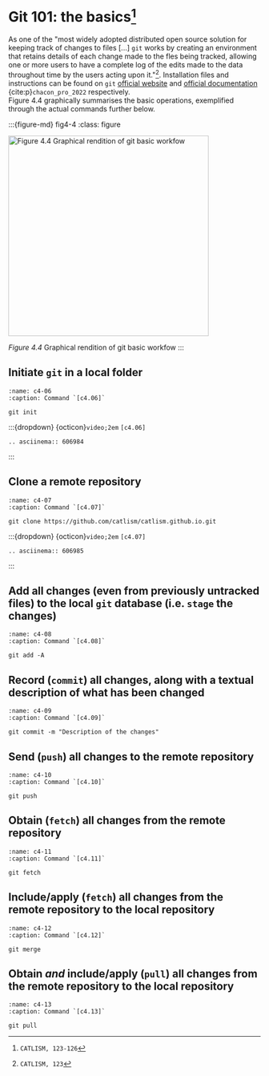 # Git 101: the basics[^sn1]

As one of the "most widely adopted distributed open source solution for keeping track of changes to files [...] `git` works by creating an environment that retains details of each change made to the fles being tracked, allowing one or more users to have a complete log of the edits made to the data throughout time by the
users acting upon it."[^sn2]. Installation files and instructions can be found on `git` [official website](https://git-scm.com/downloads) and [official documentation](https://git-scm.com/book/en/v2) {cite:p}`chacon_pro_2022` respectively.  
Figure 4.4 graphically summarises the basic operations, exemplified through the actual commands further below.


:::{figure-md} fig4-4
:class: figure

<img src="figures/Figure4.4.png" alt="Figure 4.4 Graphical rendition of git basic workfow" class="bg-primary mb-1" width="400px">

*Figure 4.4* Graphical rendition of git basic workfow
:::

## Initiate `git` in a local folder

```{code-block} bash
:name: c4-06
:caption: Command `[c4.06]`

git init
```

:::{dropdown} {octicon}`video;2em` `[c4.06]`
```{eval-rst}
.. asciinema:: 606984
```
:::


## Clone a remote repository
```{code-block} bash
:name: c4-07
:caption: Command `[c4.07]`

git clone https://github.com/catlism/catlism.github.io.git
```

:::{dropdown} {octicon}`video;2em` `[c4.07]`
```{eval-rst}
.. asciinema:: 606985
```
:::



## Add all changes (even from previously untracked files) to the local `git` database (i.e. `stage` the changes)
```{code-block} bash
:name: c4-08
:caption: Command `[c4.08]`

git add -A
```

## Record (`commit`) all changes, along with a textual description of what has been changed
```{code-block} bash
:name: c4-09
:caption: Command `[c4.09]`

git commit -m "Description of the changes"
```

## Send (`push`) all changes to the remote repository
```{code-block} bash
:name: c4-10
:caption: Command `[c4.10]`

git push
```

## Obtain (`fetch`) all changes from the remote repository
```{code-block} bash
:name: c4-11
:caption: Command `[c4.11]`

git fetch
```

## Include/apply (`fetch`) all changes from the remote repository to the local repository
```{code-block} bash
:name: c4-12
:caption: Command `[c4.12]`

git merge
```

## Obtain *and* include/apply (`pull`) all changes from the remote repository to the local repository
```{code-block} bash
:name: c4-13
:caption: Command `[c4.13]`

git pull
```

[^sn1]: `CATLISM, 123-126`
[^sn2]: `CATLISM, 123`